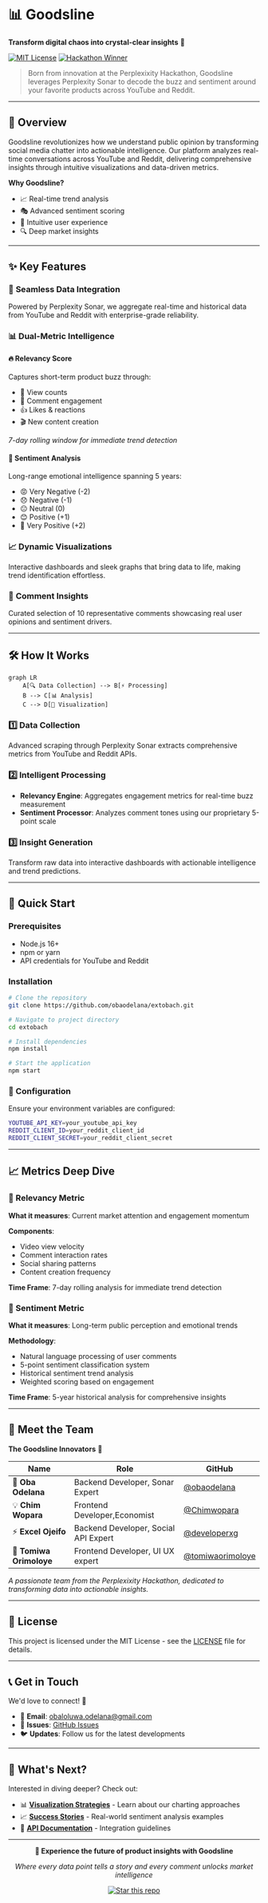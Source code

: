 # 📊 Goodsline

**Transform digital chaos into crystal-clear insights** 🚀

[![MIT License](https://img.shields.io/badge/License-MIT-green.svg)](LICENSE)
[![Hackathon Winner](https://img.shields.io/badge/Perplexixity-Hackathon-blue.svg)](#)

> Born from innovation at the Perplexixity Hackathon, Goodsline leverages Perplexity Sonar to decode the buzz and sentiment around your favorite products across YouTube and Reddit.

---

## 🎯 Overview

Goodsline revolutionizes how we understand public opinion by transforming social media chatter into actionable intelligence. Our platform analyzes real-time conversations across YouTube and Reddit, delivering comprehensive insights through intuitive visualizations and data-driven metrics.

**Why Goodsline?**
- 📈 Real-time trend analysis
- 🎭 Advanced sentiment scoring
- 📱 Intuitive user experience
- 🔍 Deep market insights

---

## ✨ Key Features

### 🔗 **Seamless Data Integration**
Powered by Perplexity Sonar, we aggregate real-time and historical data from YouTube and Reddit with enterprise-grade reliability.

### 📊 **Dual-Metric Intelligence**

#### 🔥 **Relevancy Score**
Captures short-term product buzz through:
- 👀 View counts
- 💬 Comment engagement
- 👍 Likes & reactions
- 🎬 New content creation

*7-day rolling window for immediate trend detection*

#### 💭 **Sentiment Analysis**
Long-range emotional intelligence spanning 5 years:
- 😡 Very Negative (-2)
- 😞 Negative (-1)
- 😐 Neutral (0)
- 😊 Positive (+1)
- 🤩 Very Positive (+2)

### 📈 **Dynamic Visualizations**
Interactive dashboards and sleek graphs that bring data to life, making trend identification effortless.

### 💬 **Comment Insights**
Curated selection of 10 representative comments showcasing real user opinions and sentiment drivers.

---

## 🛠️ How It Works

```mermaid
graph LR
    A[🔍 Data Collection] --> B[⚡ Processing]
    B --> C[📊 Analysis]
    C --> D[📱 Visualization]
```

### 1️⃣ **Data Collection**
Advanced scraping through Perplexity Sonar extracts comprehensive metrics from YouTube and Reddit APIs.

### 2️⃣ **Intelligent Processing**
- **Relevancy Engine**: Aggregates engagement metrics for real-time buzz measurement
- **Sentiment Processor**: Analyzes comment tones using our proprietary 5-point scale

### 3️⃣ **Insight Generation**
Transform raw data into interactive dashboards with actionable intelligence and trend predictions.

---

## 🚀 Quick Start

### Prerequisites
- Node.js 16+ 
- npm or yarn
- API credentials for YouTube and Reddit

### Installation

```bash
# Clone the repository
git clone https://github.com/obaodelana/extobach.git

# Navigate to project directory
cd extobach

# Install dependencies
npm install

# Start the application
npm start
```

### 🔧 Configuration
Ensure your environment variables are configured:
```bash
YOUTUBE_API_KEY=your_youtube_api_key
REDDIT_CLIENT_ID=your_reddit_client_id
REDDIT_CLIENT_SECRET=your_reddit_client_secret
```

---

## 📈 Metrics Deep Dive

### 🎯 Relevancy Metric
**What it measures**: Current market attention and engagement momentum

**Components**:
- Video view velocity
- Comment interaction rates
- Social sharing patterns
- Content creation frequency

**Time Frame**: 7-day rolling analysis for immediate trend detection

### 💫 Sentiment Metric
**What it measures**: Long-term public perception and emotional trends

**Methodology**:
- Natural language processing of user comments
- 5-point sentiment classification system
- Historical sentiment trend analysis
- Weighted scoring based on engagement

**Time Frame**: 5-year historical analysis for comprehensive insights

---

## 👥 Meet the Team

**The Goodsline Innovators** 🌟

| Name | Role | GitHub |
|------|------|--------|
| 🚀 **Oba Odelana** | Backend Developer, Sonar Expert | [@obaodelana](https://github.com/obaodelana) |
| 💡 **Chim Wopara** | Frontend Developer,Economist |[@Chimwopara](https://github.com/chimwopara) | 
| ⚡ **Excel Ojeifo** | Backend Developer, Social API Expert |[@developerxg](https://github.com/developerxg) |
| 🎨 **Tomiwa Orimoloye** | Frontend Developer, UI UX expert |[@tomiwaorimoloye](https://github.com/tomiwaorimoloye) |

*A passionate team from the Perplexixity Hackathon, dedicated to transforming data into actionable insights.*

---

## 📄 License

This project is licensed under the MIT License - see the [LICENSE](LICENSE) file for details.

---

## 📞 Get in Touch

We'd love to connect! 💌

- 📧 **Email**: [obaloluwa.odelana@gmail.com](mailto:obaloluwa.odelana@gmail.com)
- 💬 **Issues**: [GitHub Issues](https://github.com/obaodelana/extobach/issues)
- 🐦 **Updates**: Follow us for the latest developments

---

## 🎉 What's Next?

Interested in diving deeper? Check out:
- 📊 **[Visualization Strategies](docs/visualizations.md)** - Learn about our charting approaches
- 📈 **[Success Stories](docs/case-studies.md)** - Real-world sentiment analysis examples
- 🔧 **[API Documentation](docs/api.md)** - Integration guidelines

---

<div align="center">

**🌟 Experience the future of product insights with Goodsline**

*Where every data point tells a story and every comment unlocks market intelligence*

[![Star this repo](https://img.shields.io/github/stars/obaodelana/extobach?style=social)](https://github.com/obaodelana/extobach)

</div>
